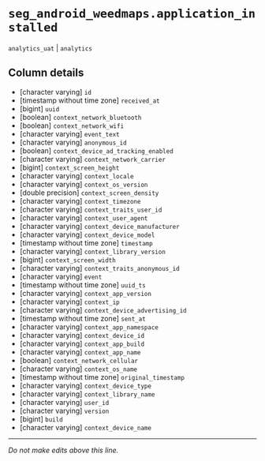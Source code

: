 # `seg_android_weedmaps.application_installed`
`analytics_uat` | `analytics`

## Column details
* [character varying] `id`
* [timestamp without time zone] `received_at`
* [bigint]    `uuid`
* [boolean]   `context_network_bluetooth`
* [boolean]   `context_network_wifi`
* [character varying] `event_text`
* [character varying] `anonymous_id`
* [boolean]   `context_device_ad_tracking_enabled`
* [character varying] `context_network_carrier`
* [bigint]    `context_screen_height`
* [character varying] `context_locale`
* [character varying] `context_os_version`
* [double precision] `context_screen_density`
* [character varying] `context_timezone`
* [character varying] `context_traits_user_id`
* [character varying] `context_user_agent`
* [character varying] `context_device_manufacturer`
* [character varying] `context_device_model`
* [timestamp without time zone] `timestamp`
* [character varying] `context_library_version`
* [bigint]    `context_screen_width`
* [character varying] `context_traits_anonymous_id`
* [character varying] `event`
* [timestamp without time zone] `uuid_ts`
* [character varying] `context_app_version`
* [character varying] `context_ip`
* [character varying] `context_device_advertising_id`
* [timestamp without time zone] `sent_at`
* [character varying] `context_app_namespace`
* [character varying] `context_device_id`
* [character varying] `context_app_build`
* [character varying] `context_app_name`
* [boolean]   `context_network_cellular`
* [character varying] `context_os_name`
* [timestamp without time zone] `original_timestamp`
* [character varying] `context_device_type`
* [character varying] `context_library_name`
* [character varying] `user_id`
* [character varying] `version`
* [bigint]    `build`
* [character varying] `context_device_name`

-------------------------------------------------------------------------------
*Do not make edits above this line.*
